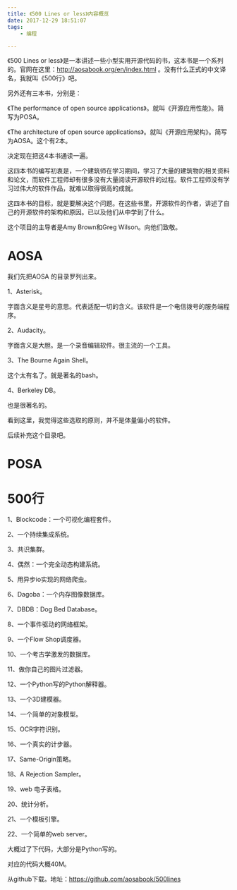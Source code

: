 ```yaml
---
title: 《500 Lines or less》内容概览
date: 2017-12-29 18:51:07
tags:
	- 编程

---
```




《500 Lines or less》是一本讲述一些小型实用开源代码的书，这本书是一个系列的。官网在这里：http://aosabook.org/en/index.html 。没有什么正式的中文译名，我就叫《500行》吧。

另外还有三本书，分别是：

《The performance of open source applications》。就叫《开源应用性能》。简写为POSA。

《The architecture of open source applications》。就叫《开源应用架构》。简写为AOSA。这个有2本。

决定现在把这4本书通读一遍。

这四本书的编写初衷是，一个建筑师在学习期间，学习了大量的建筑物的相关资料和论文，而软件工程师却有很多没有大量阅读开源软件的过程。软件工程师没有学习过伟大的软件作品，就难以取得很高的成就。

这四本书的目标，就是要解决这个问题。在这些书里，开源软件的作者，讲述了自己的开源软件的架构和原因。已以及他们从中学到了什么。

这个项目的主导者是Amy Brown和Greg Wilson。向他们致敬。

# AOSA

我们先把AOSA 的目录罗列出来。

1、Asterisk。

字面含义是星号的意思。代表适配一切的含义。该软件是一个电信拨号的服务端程序。

2、Audacity。

字面含义是大胆。是一个录音编辑软件。很主流的一个工具。

3、The Bourne Again Shell。

这个太有名了。就是著名的bash。

4、Berkeley DB。

也是很著名的。

看到这里，我觉得这些选取的原则，并不是体量偏小的软件。

后续补充这个目录吧。

# POSA



# 500行

1、Blockcode：一个可视化编程套件。

2、一个持续集成系统。

3、共识集群。

4、偶然：一个完全动态构建系统。

5、用异步io实现的网络爬虫。

6、Dagoba：一个内存图像数据库。

7、DBDB：Dog Bed Database。

8、一个事件驱动的网络框架。

9、一个Flow Shop调度器。

10、一个考古学激发的数据库。

11、做你自己的图片过滤器。

12、一个Python写的Python解释器。

13、一个3D建模器。

14、一个简单的对象模型。

15、OCR字符识别。

16、一个真实的计步器。

17、Same-Origin策略。

18、A Rejection Sampler。

19、web 电子表格。

20、统计分析。

21、一个模板引擎。

22、一个简单的web server。



大概过了下代码，大部分是Python写的。

对应的代码大概40M。

从github下载。地址：https://github.com/aosabook/500lines

